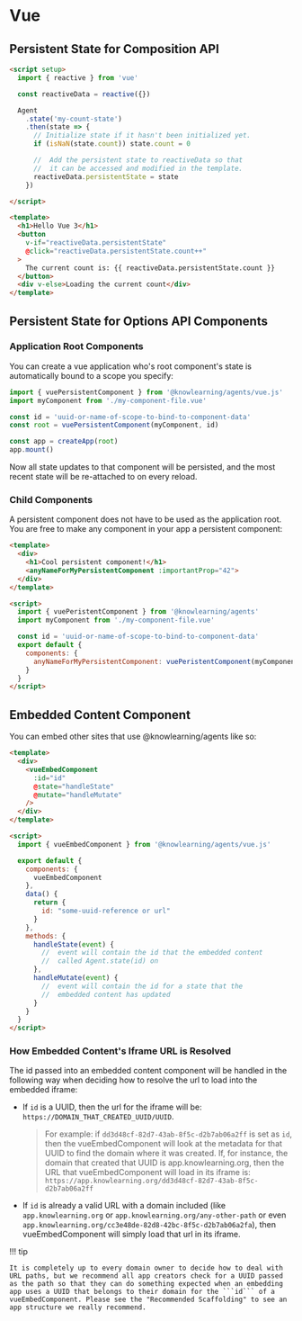 # Vue

## Persistent State for Composition API
```html
<script setup>
  import { reactive } from 'vue'

  const reactiveData = reactive({})

  Agent
    .state('my-count-state')
    .then(state => {
      // Initialize state if it hasn't been initialized yet.
      if (isNaN(state.count)) state.count = 0

      //  Add the persistent state to reactiveData so that
      //  it can be accessed and modified in the template.
      reactiveData.persistentState = state
    })

</script>

<template>
  <h1>Hello Vue 3</h1>
  <button
    v-if="reactiveData.persistentState"
    @click="reactiveData.persistentState.count++"
  >
    The current count is: {{ reactiveData.persistentState.count }}
  </button>
  <div v-else>Loading the current count</div>
</template>
```

## Persistent State for Options API Components

### Application Root Components

You can create a vue application who's root component's state is automatically bound to a scope you specify:

```js
import { vuePersistentComponent } from '@knowlearning/agents/vue.js'
import myComponent from './my-component-file.vue'

const id = 'uuid-or-name-of-scope-to-bind-to-component-data'
const root = vuePersistentComponent(myComponent, id)

const app = createApp(root)
app.mount()
```

Now all state updates to that component will be persisted, and the most recent state will be re-attached to on every reload.

### Child Components

A persistent component does not have to be used as the application root. You are free to make any component in your app a persistent component:

```html
<template>
  <div>
    <h1>Cool persistent component!</h1>
    <anyNameForMyPersistentComponent :importantProp="42">
  </div>
</template>

<script>
  import { vuePeristentComponent } from '@knowlearning/agents'
  import myComponent from './my-component-file.vue'

  const id = 'uuid-or-name-of-scope-to-bind-to-component-data'
  export default {
    components: {
      anyNameForMyPersistentComponent: vuePeristentComponent(myComponent, id)
    }
  }
</script>
```

## Embedded Content Component

You can embed other sites that use @knowlearning/agents like so:

```html
<template>
  <div>
    <vueEmbedComponent
      :id="id"
      @state="handleState"
      @mutate="handleMutate"
    />
  </div>
</template>

<script>
  import { vueEmbedComponent } from '@knowlearning/agents/vue.js'

  export default {
    components: {
      vueEmbedComponent
    },
    data() {
      return {
        id: "some-uuid-reference or url"
      }
    },
    methods: {
      handleState(event) {
        //  event will contain the id that the embedded content
        //  called Agent.state(id) on
      },
      handleMutate(event) {
        //  event will contain the id for a state that the
        //  embedded content has updated
      }
    }
  }
</script>
```

### How Embedded Content's Iframe URL is Resolved

The id passed into an embedded content component will be handled in the following way when deciding how to resolve the url to load into the embedded iframe:

- If ```id``` is a UUID, then the url for the iframe will be: ```https://DOMAIN_THAT_CREATED_UUID/UUID```.
  > For example: if ```dd3d48cf-82d7-43ab-8f5c-d2b7ab06a2ff``` is set as ```id```, then the vueEmbedComponent will look at the metadata for that UUID to find the domain where it was created. If, for instance, the domain that created that UUID is app.knowlearning.org, then the URL that vueEmbedComponent will load in its iframe is: ```https://app.knowlearning.org/dd3d48cf-82d7-43ab-8f5c-d2b7ab06a2ff```

- If ```id``` is already a valid URL with a domain included (like ```app.knowlearning.org``` or ```app.knowlearning.org/any-other-path``` or even ```app.knowlearning.org/cc3e48de-82d8-42bc-8f5c-d2b7ab06a2fa```), then vueEmbedComponent will simply load that url in its iframe.

!!! tip

    It is completely up to every domain owner to decide how to deal with URL paths, but we recommend all app creators check for a UUID passed as the path so that they can do something expected when an embedding app uses a UUID that belongs to their domain for the ```id``` of a vueEmbedComponent. Please see the "Recommended Scaffolding" to see an app structure we really recommend.
